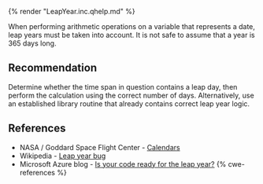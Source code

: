 {% render "LeapYear.inc.qhelp.md" %}

When performing arithmetic operations on a variable that represents a date, leap years must be taken into account. It is not safe to assume that a year is 365 days long.


## Recommendation
Determine whether the time span in question contains a leap day, then perform the calculation using the correct number of days. Alternatively, use an established library routine that already contains correct leap year logic.


## References
* NASA / Goddard Space Flight Center - [Calendars](https://eclipse.gsfc.nasa.gov/SEhelp/calendars.html)
* Wikipedia - [ Leap year bug](https://en.wikipedia.org/wiki/Leap_year_bug)
* Microsoft Azure blog - [ Is your code ready for the leap year?](https://azure.microsoft.com/en-us/blog/is-your-code-ready-for-the-leap-year/)
{% cwe-references %}
